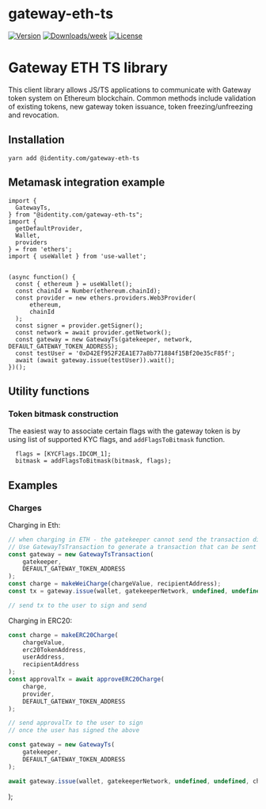 # gateway-eth-ts

[![Version](https://img.shields.io/npm/v/gateway-eth-ts.svg)](https://www.npmjs.com/package/@identity.com/gateway-eth-ts)
[![Downloads/week](https://img.shields.io/npm/dw/gateway-eth-ts.svg)](https://www.npmjs.com/package/@identity.com/gateway-eth-ts)
[![License](https://img.shields.io/npm/l/gateway-eth-ts.svg)](https://github.com/identity-com/on-chain-identity-gateway/blob/main/ethereum/gateway-eth-ts/package.json)

# Gateway ETH TS library

This client library allows JS/TS applications to communicate with Gateway token system on Ethereum blockchain.
Common methods include validation of existing tokens, new gateway token issuance, token freezing/unfreezing and revocation.

## Installation

`yarn add @identity.com/gateway-eth-ts`

## Metamask integration example

```
import {
  GatewayTs,
} from "@identity.com/gateway-eth-ts";
import {
  getDefaultProvider,
  Wallet,
  providers
} = from 'ethers';
import { useWallet } from 'use-wallet';


(async function() {
  const { ethereum } = useWallet();
  const chainId = Number(ethereum.chainId);
  const provider = new ethers.providers.Web3Provider(
      ethereum,
      chainId
  );
  const signer = provider.getSigner();
  const network = await provider.getNetwork();
  const gateway = new GatewayTs(gatekeeper, network, DEFAULT_GATEWAY_TOKEN_ADDRESS);
  const testUser = '0xD42Ef952F2EA1E77a8b771884f15Bf20e35cF85f';
  await (await gateway.issue(testUser)).wait();
})();
```

## Utility functions


### Token bitmask construction

The easiest way to associate certain flags with the gateway token is by using list of supported KYC flags, and `addFlagsToBitmask` function.

```
  flags = [KYCFlags.IDCOM_1];
  bitmask = addFlagsToBitmask(bitmask, flags);
```

## Examples

### Charges

Charging in Eth:

```js
// when charging in ETH - the gatekeeper cannot send the transaction directly
// Use GatewayTsTransaction to generate a transaction that can be sent to the client
const gateway = new GatewayTsTransaction(
    gatekeeper,
    DEFAULT_GATEWAY_TOKEN_ADDRESS
);
const charge = makeWeiCharge(chargeValue, recipientAddress);
const tx = gateway.issue(wallet, gatekeeperNetwork, undefined, undefined, charge)

// send tx to the user to sign and send
```

Charging in ERC20:

```js
const charge = makeERC20Charge(
    chargeValue,
    erc20TokenAddress,
    userAddress,
    recipientAddress
);
const approvalTx = await approveERC20Charge(
    charge,
    provider,
    DEFAULT_GATEWAY_TOKEN_ADDRESS
);

// send approvalTx to the user to sign
// once the user has signed the above

const gateway = new GatewayTs(
    gatekeeper,
    DEFAULT_GATEWAY_TOKEN_ADDRESS
);

await gateway.issue(wallet, gatekeeperNetwork, undefined, undefined, charge)
```

);
